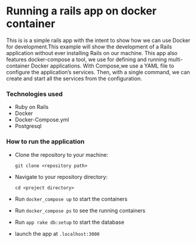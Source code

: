 # Running a rails app on docker container
This is is a simple rails app with the intent to show how we can use Docker for development.This example will show the development of a Rails application without ever installing Rails on our machine. This app also features docker-compose a tool, we use for defining and running multi-container Docker applications. With Compose,we use a YAML file to configure the application’s services. Then, with a single command, we can create and start all the services from the configuration.


### Technologies used

- Ruby on Rails
- Docker
- Docker-Compose.yml
- Postgresql

### How to run the application

- Clone the repository to your machine:

  `git clone <repository path>`

- Navigate to your repository directory:

  `cd <project directory>`
  
- Run `docker_compose up` to start the containers

- Run `docker_compose ps` to see the running containers

- Run `app rake db:setup` to start the database

- launch the app at `.localhost:3000`

